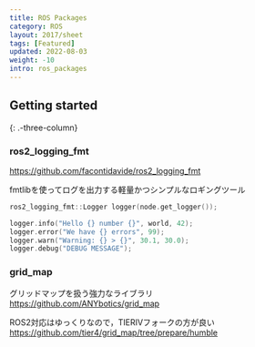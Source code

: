 ```yaml
---
title: ROS Packages
category: ROS
layout: 2017/sheet
tags: [Featured]
updated: 2022-08-03
weight: -10
intro: ros_packages
---
```


Getting started
---------------
{: .-three-column}

### ros2_logging_fmt

https://github.com/facontidavide/ros2_logging_fmt

fmtlibを使ってログを出力する軽量かつシンプルなロギングツール
```c++
ros2_logging_fmt::Logger logger(node.get_logger());

logger.info("Hello {} number {}", world, 42);
logger.error("We have {} errors", 99);
logger.warn("Warning: {} > {}", 30.1, 30.0);
logger.debug("DEBUG MESSAGE");
```

### grid_map

グリッドマップを扱う強力なライブラリ
https://github.com/ANYbotics/grid_map

ROS2対応はゆっくりなので，TIERIVフォークの方が良い
https://github.com/tier4/grid_map/tree/prepare/humble